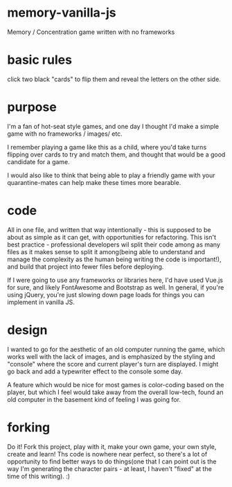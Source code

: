 # memory-vanilla-js
Memory / Concentration game written with no frameworks


# basic rules
click two black "cards" to flip them and reveal the letters on the other side.


# purpose
I'm a fan of hot-seat style games, and one day I thought I'd make a simple game with no frameworks / images/ etc.

I remember playing a game like this as a child, where you'd take turns flipping over cards to try and match them, and thought that would be a good candidate for a game. 

I would also like to think that being able to play a friendly game with your quarantine-mates can help make these times more bearable.


# code
All in one file, and written that way intentionally - this is supposed to be about as simple as it can get, with opportunities for refactoring. This isn't best practice - professional developers wil split their code among as many files as it makes sense to split it among(being able to understand and manage the complexity as the human being writing the code is important!), and build that project into fewer files before deploying.

If I were going to use any frameworks or libraries here, I'd have used Vue.js for sure, and likely FontAwesome and Bootstrap as well. In general, if you're using jQuery, you're just slowing down page loads for things you can implement in vanilla JS.


# design
I wanted to go for the aesthetic of an old computer running the game, which works well with the lack of images, and is emphasized by the styling and "console" where the score and current player's turn are displayed. I might go back and add a typewriter effect to the console some day.

A feature which would be nice for most games is color-coding based on the player, but which I feel would take away from the overall low-tech, found an old computer in the basement kind of feeling I was going for.

# forking
Do it! Fork this project, play with it, make your own game, your own style, create and learn! 
Ths code is nowhere near perfect, so there's a lot of opportunity to find better ways to do things(one that I can point out is the way I'm generating the character pairs - at least, I haven't "fixed" at the time of this writing). :)

